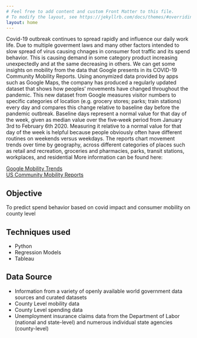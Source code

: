 ```yaml
---
# Feel free to add content and custom Front Matter to this file.
# To modify the layout, see https://jekyllrb.com/docs/themes/#overriding-theme-defaults
layout: home
---
```


Covid-19 outbreak continues to spread rapidly and influence our daily work life. 
Due to multiple goverment laws and many other factors intended to slow spread of virus causing chnages in consumer foot traffic and its spend behavior.
This is causing demand in some category product increasing unexpectedly and at the same decreasing in others. 
We can get some insights on mobility from the data that Google presents in its COVID-19 Community Mobility Reports. 
Using anonymized data provided by apps such as Google Maps, the company has produced a regularly updated dataset that shows how peoples’ movements have changed throughout the pandemic.
This new dataset from Google measures visitor numbers to specific categories of location (e.g. grocery stores; parks; train stations) every day and compares this change relative to baseline day before the pandemic outbreak. 
Baseline days represent a normal value for that day of the week, given as median value over the five‑week period from January 3rd to February 6th 2020.
Measuring it relative to a normal value for that day of the week is helpful because people obviously often have different routines on weekends versus weekdays.
The reports chart movement trends over time by geography, across different categories of places such as retail and recreation, groceries and pharmacies, parks, transit stations, workplaces, and residential
More information can be found here:  

[Google Mobility Trends](https://ourworldindata.org/covid-mobility-trends)  
[US Community Mobility Reports](https://www.gstatic.com/covid19/mobility/2020-07-21_US_Mobility_Report_en.pdf)

## **Objective**
To predict spend behavior based on covid impact and consumer mobility on county level

## **Techniques used**
- Python
- Regression Models
- Tableau

## **Data Source**
- Information from a variety of openly available world government data sources and curated datasets
- County Level mobility data
- County Level spending data
- Unemployment insurance claims data from the Department of Labor (national and state-level) and numerous individual state agencies (county-level)



